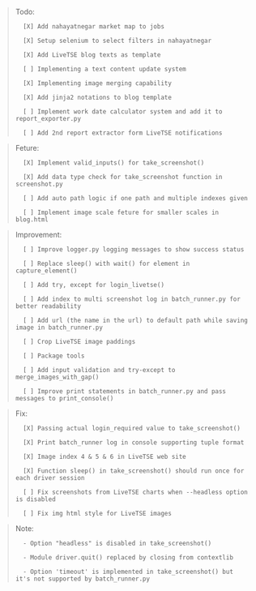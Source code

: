 > Todo:
>
>       [X] Add nahayatnegar market map to jobs
>
>       [X] Setup selenium to select filters in nahayatnegar
>
>       [X] Add LiveTSE blog texts as template
>
>       [ ] Implementing a text content update system
>
>       [X] Implementing image merging capability
>
>       [X] Add jinja2 notations to blog template
>
>       [ ] Implement work date calculator system and add it to report_exporter.py
>
>       [ ] Add 2nd report extractor form LiveTSE notifications

> Feture:
>
>       [X] Implement valid_inputs() for take_screenshot()
>
>       [X] Add data type check for take_screenshot function in screenshot.py
>
>       [ ] Add auto path logic if one path and multiple indexes given
>
>       [ ] Implement image scale feture for smaller scales in blog.html

> Improvement:
>
>       [ ] Improve logger.py logging messages to show success status
>
>       [ ] Replace sleep() with wait() for element in capture_element()
>
>       [ ] Add try, except for login_livetse()
>
>       [ ] Add index to multi screenshot log in batch_runner.py for better readability
>
>       [ ] Add url (the name in the url) to default path while saving image in batch_runner.py
>
>       [ ] Crop LiveTSE image paddings
>
>       [ ] Package tools
>
>       [ ] Add input validation and try-except to merge_images_with_gap()
>
>       [ ] Improve print statements in batch_runner.py and pass messages to print_console()

> Fix:
>
>       [X] Passing actual login_required value to take_screenshot()
>
>       [X] Print batch_runner log in console supporting tuple format
>
>       [X] Image index 4 & 5 & 6 in LiveTSE web site
>
>       [X] Function sleep() in take_screenshot() should run once for each driver session
>
>       [ ] Fix screenshots from LiveTSE charts when --headless option is disabled
>
>       [ ] Fix img html style for LiveTSE images

> Note:
>
>       - Option "headless" is disabled in take_screenshot()
>
>       - Module driver.quit() replaced by closing from contextlib
>
>       - Option 'timeout' is implemented in take_screenshot() but it's not supported by batch_runner.py 
